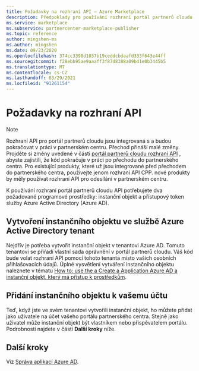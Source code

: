```yaml
---
title: Požadavky na rozhraní API – Azure Marketplace
description: Předpoklady pro používání rozhraní portál partnerů cloudu API
ms.service: marketplace
ms.subservice: partnercenter-marketplace-publisher
ms.topic: reference
author: mingshen-ms
ms.author: mingshen
ms.date: 09/23/2020
ms.openlocfilehash: 374cc3398d1037b19ceddcbdaafd333f643e44ff
ms.sourcegitcommit: f28ebb95ae9aaaff3f87d8388a09b41e0b3445b5
ms.translationtype: MT
ms.contentlocale: cs-CZ
ms.lasthandoff: 03/29/2021
ms.locfileid: "91261154"
---
```

# <a name="api-prerequisites"></a>Požadavky na rozhraní API

> [!NOTE]
> Rozhraní API pro portál partnerů cloudu jsou integrovaná s a budou pokračovat v práci v partnerském centru. Přechod přináší malé změny. Projděte si změny uvedené v části [portál partnerů cloudu rozhraní API](cloud-partner-portal-api-overview.md) , abyste zajistili, že kód pokračuje v práci po přechodu do partnerského centra. Pro existující produkty, které už jsou integrované před přechodem do partnerského centra, používejte jenom rozhraní API CPP. nové produkty by měly používat rozhraní API pro odesílání v partnerském centru.

K používání rozhraní portál partnerů cloudu API potřebujete dva požadované programové prostředky: instanční objekt a přístupový token služby Azure Active Directory (Azure AD).

## <a name="create-service-principal-in-azure-active-directory-tenant"></a>Vytvoření instančního objektu ve službě Azure Active Directory tenant

Nejdřív je potřeba vytvořit instanční objekt v tenantovi Azure AD. Tomuto tenantovi se přiřadí vlastní sada oprávnění v portál partnerů cloudu. Váš kód bude volat rozhraní API pomocí tohoto tenanta místo vašich osobních přihlašovacích údajů. Úplné vysvětlení vytváření instančního objektu naleznete v tématu [How to: use the a Create a Application Azure AD a instanční objekt, který má přístup k prostředkům](../active-directory/develop/howto-create-service-principal-portal.md).

## <a name="add-service-principal-to-your-account"></a>Přidání instančního objektu k vašemu účtu

Teď, když jste ve svém tenantovi vytvořili instanční objekt, ho můžete přidat jako uživatele na účet vašeho portálu partnerského centra. Stejně jako uživatel může instanční objekt být vlastníkem nebo přispěvatelem portálu. Podrobnosti najdete v části **Další kroky** níže.

## <a name="next-steps"></a>Další kroky

Viz [Správa aplikací Azure AD](partner-center-portal/manage-account.md#manage-azure-ad-applications).
